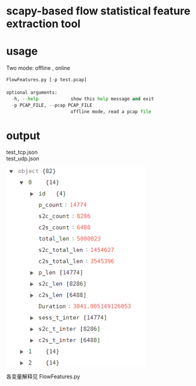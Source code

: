# scapy-based flow statistical feature extraction tool

# usage

Two mode: offline , online

```python
FlowFeatures.py [-p test.pcap]

optional arguments:
  -h, --help            show this help message and exit
  -p PCAP_FILE, --pcap PCAP_FILE
                        offline mode, read a pcap file
```

# output

test_tcp.json<br>test_udp.json

![alt text](https://github.com/helloriku/traffic-analysis/blob/master/pcap_process/json.png)

各变量解释见 FlowFeatures.py

